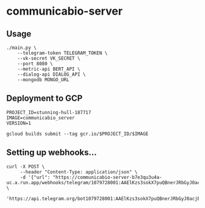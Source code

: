# communicabio-server

## Usage

```shell
./main.py \
    --telegram-token TELEGRAM_TOKEN \
    --vk-secret VK_SECRET \
    --port 8080 \
    --metric-api BERT_API \
    --dialog-api DIALOG_API \
    --mongodb MONGO_URL
```


## Deployment to GCP

```shell
PROJECT_ID=stunning-hull-187717
IMAGE=communicabio_server
VERSION=1

gcloud builds submit --tag gcr.io/$PROJECT_ID/$IMAGE
```

## Setting up webhooks...

```shell
curl -X POST \
     --header "Content-Type: application/json" \
     -d '{"url": "https://communicabio-server-b7e3qu3u4a-uc.a.run.app/webhooks/telegram/1079728001:AAElKzs3sokX7puQBnerJRbGyJ0acjETXL0"}' \
     'https://api.telegram.org/bot1079728001:AAElKzs3sokX7puQBnerJRbGyJ0acjETXL0/setWebhook'
```
